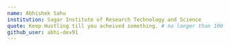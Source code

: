 ```yaml
---
name: Abhishek Sahu
institution: Sagar Institute of Research Technology and Science
quote: Keep Hustling till you acheived something. # no longer than 100 characters, avoid using quotes(") to guarantee the format remains the same.
github_user: abhi-dev91
---
```

